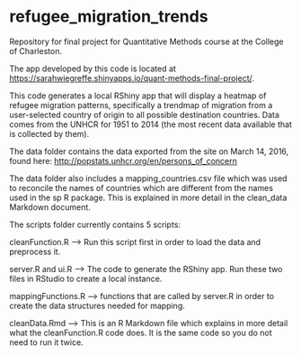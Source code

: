 # refugee_migration_trends
Repository for final project for Quantitative Methods course at the College of Charleston.

The app developed by this code is located at https://sarahwiegreffe.shinyapps.io/quant-methods-final-project/.

This code generates a local RShiny app that will display a heatmap of refugee migration patterns, 
specifically a trendmap of migration from a user-selected country of origin to all possible destination countries. 
Data comes from the UNHCR for 1951 to 2014 (the most recent data available that is collected by them). 

The data folder contains the data exported from the site on March 14, 2016, found here: http://popstats.unhcr.org/en/persons_of_concern

The data folder also includes a mapping_countries.csv file which was used to reconcile the names of countries which are different from the names used in the sp R package. This is explained in more detail in the clean_data Markdown document.

The scripts folder currently contains 5 scripts:

cleanFunction.R --> Run this script first in order to load the data and preprocess it.

server.R and ui.R --> The code to generate the RShiny app. Run these two files in RStudio to create a local instance.

mappingFunctions.R --> functions that are called by server.R in order to create the data structures needed for mapping.

cleanData.Rmd --> This is an R Markdown file which explains in more detail what the cleanFunction.R code does. It is the same code so you do not need to run it twice.
